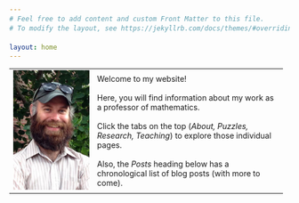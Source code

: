 ```yaml
---
# Feel free to add content and custom Front Matter to this file.
# To modify the layout, see https://jekyllrb.com/docs/themes/#overriding-theme-defaults

layout: home
---
```


<table style="border-collapse: collapse; width: 97.7137%;" border="0">
    <tbody>
        <tr>
            <td style="width: 30%;">
                <img src="assets/images/bws-pic.jpg" width="250px"/>
            </td>
            <td style="width: 68%;">Welcome to my website! <br><br> Here, you will find information about my work as a professor of mathematics.<br><br> Click the tabs on the top (<em>About, Puzzles, Research, Teaching</em>) to explore those individual pages. <br><br> Also, the <em>Posts</em> heading below has a chronological list of blog posts (with more to come).
            </td>
        </tr>
    </tbody>
</table>